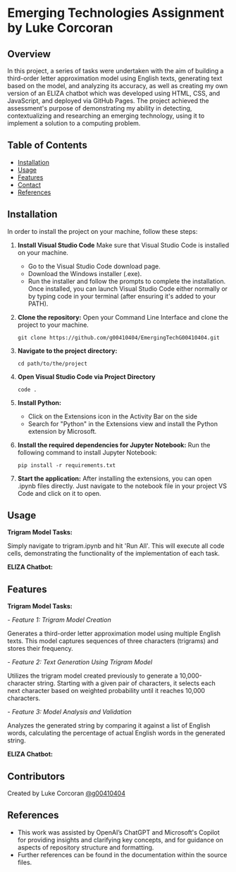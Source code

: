 # Emerging Technologies Assignment by Luke Corcoran
## Overview

In this project, a series of tasks were undertaken with the aim of building a third-order letter approximation model using English texts, generating text based on the model, and analyzing its accuracy, as well as creating my own version of an ELIZA chatbot which was developed using HTML, CSS, and JavaScript, and deployed via GitHub Pages. The project achieved the assessment's purpose of demonstrating my ability in detecting, contextualizing and researching an emerging technology, using it to implement a solution to a computing problem.

## Table of Contents
- [Installation](#installation)
- [Usage](#usage)
- [Features](#features)
- [Contact](#contact)
- [References](#references)

## Installation

In order to install the project on your machine, follow these steps:

1. **Install Visual Studio Code**
   Make sure that Visual Studio Code is installed on your machine.
   - Go to the Visual Studio Code download page.
   - Download the Windows installer (.exe).
   - Run the installer and follow the prompts to complete the installation.
   Once installed, you can launch Visual Studio Code either normally or by typing code in your terminal (after ensuring it's added to your PATH).

2. **Clone the repository:**
   Open your Command Line Interface and clone the project to your machine.
   ```
   git clone https://github.com/g00410404/EmergingTechG00410404.git
   ```
3. **Navigate to the project directory:**
   ```
   cd path/to/the/project
   ```
4. **Open Visual Studio Code via Project Directory**
   ```
   code .
   ```
5. **Install Python:**
   -  Click on the Extensions icon in the Activity Bar on the side
   -  Search for "Python" in the Extensions view and install the Python extension by Microsoft.

6. **Install the required dependencies for Jupyter Notebook:**
   Run the following command to install Jupyter Notebook:
   ```
   pip install -r requirements.txt
   ```

7. **Start the application:**
   After installing the extensions, you can open .ipynb files directly. Just navigate to the notebook file in your project VS Code and click on it to open.
   
## Usage
**Trigram Model Tasks:**

Simply navigate to trigram.ipynb and hit 'Run All'. This will execute all code cells, demonstrating the functionality of the implementation of each task.


**ELIZA Chatbot:**


## Features
**Trigram Model Tasks:**


*- Feature 1: Trigram Model Creation*

Generates a third-order letter approximation model using multiple English texts. This model captures sequences of three characters (trigrams) and stores their frequency.

*- Feature 2: Text Generation Using Trigram Model*

Utilizes the trigram model created previously to generate a 10,000-character string. Starting with a given pair of characters, it selects each next character based on weighted probability until it reaches 10,000 characters.

*- Feature 3: Model Analysis and Validation*

Analyzes the generated string by comparing it against a list of English words, calculating the percentage of actual English words in the generated string. 

**ELIZA Chatbot:**


## Contributors

Created by Luke Corcoran [@g00410404](https://github.com/g00410404)

## References

- This work was assisted by OpenAI’s ChatGPT and Microsoft's Copilot for providing insights and clarifying key concepts, and for guidance on aspects of repository structure and formatting.
- Further references can be found in the documentation within the source files.
